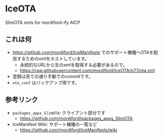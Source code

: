 # IceOTA

SlimOTA xmls for mordiford-ify AICP

## これは何

* https://github.com/mordiford/IceManifests でのサポート機種へOTAを配信するためのxmlをホストしています。
    + 永続的なURLから生のxmlを取得する必要があるので。
    + https://raw.githubusercontent.com/mordiford/IceOTA/n7.1/ota.xml
* 登録は見ての通り手動でのcommitです。
* `ota_conf` はバックアップ用です。

## 参考リンク

* `packages_apps_SlimOTA`: クライアント部分です
    + https://github.com/mordiford/packages_apps_SlimOTA
* IceManifest Wiki: サポート機種の一覧など
    + https://github.com/mordiford/IceManifests/wiki
